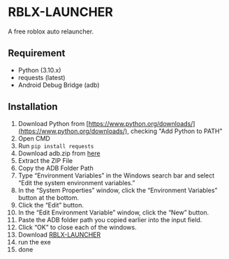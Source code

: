 # RBLX-LAUNCHER
A free roblox auto relauncher.

## Requirement
- Python (3.10.x)
- requests (latest)
- Android Debug Bridge (adb)

## Installation
1. Download Python from [https://www.python.org/downloads/](https://www.python.org/downloads/), checking "Add Python to PATH"
2. Open CMD
3. Run `pip install requests`
4. Download adb.zip from [here](https://github.com/hdnlllll/RBLX-LAUNCHER/releases/download/roblox/adb.zip)
5. Extract the ZIP File
6. Copy the ADB Folder Path
7. Type “Environment Variables” in the Windows search bar and select “Edit the system environment variables.”
8. In the “System Properties” window, click the “Environment Variables” button at the bottom.
9. Click the “Edit” button.
10. In the “Edit Environment Variable” window, click the “New” button.
11. Paste the ADB folder path you copied earlier into the input field.
12. Click “OK” to close each of the windows.
13. Download [RBLX-LAUNCHER](https://github.com/hdnlllll/RBLX-LAUNCHER/releases)
14. run the exe
15. done
